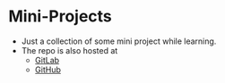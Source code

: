 # Mini-Projects

- Just a collection of some mini project while learning. 
- The repo is also hosted at 
    - [GitLab](https://gitlab.com/Ryuuu825/Mini-Projects.git)
    - [GitHub](https://github.com/Ryuuu825/Mini-Projects)
